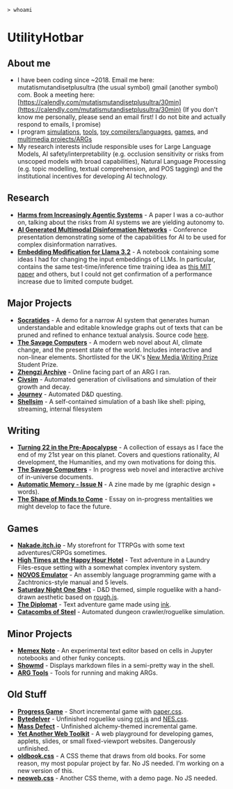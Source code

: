 `> whoami`

# UtilityHotbar

## About me
* I have been coding since ~2018. Email me here: mutatismutandisetplusultra (the usual symbol) gmail (another symbol) com. Book a meeting here: [https://calendly.com/mutatismutandisetplusultra/30min](https://calendly.com/mutatismutandisetplusultra/30min) (If you don't know me personally, please send an email first! I do not bite and actually respond to emails, I promise)
* I program [simulations](https://github.com/UtilityHotbar/civsim), [tools](https://github.com/UtilityHotbar/showmd/), [toy compilers/languages](https://zhengzi-archive.com/terminal/), [games](progress_game/index.html), and [multimedia projects/ARGs](https://aulddaegs.github.io/)
* My research interests include responsible uses for Large Language Models, AI safety/interpretability (e.g. occlusion sensitivity or risks from unscoped models with broad capabilities), Natural Language Processing (e.g. topic modelling, textual comprehension, and POS tagging) and the institutional incentives for developing AI technology.

## Research
* [**Harms from Increasingly Agentic Systems**](https://arxiv.org/abs/2302.10329) - A paper I was a co-author on, talking about the risks from AI systems we are yielding autonomy to.
* [**AI Generated Multimodal Disinformation Networks**](https://www.youtube.com/watch?v=xF7c2OOwyw4) - Conference presentation demonstrating some of the capabilities for AI to be used for complex disinformation narratives.
* [**Embedding Modification for Llama 3.2**](https://colab.research.google.com/drive/1g9blMIl-4tHO16p8vHVtdOcEpG_PoFW5?usp=sharing) - A notebook containing some ideas I had for changing the input embeddings of LLMs. In particular, contains the same test-time/inference time training idea as [this MIT paper](https://ekinakyurek.github.io/papers/ttt.pdf) and others, but I could not get confirmation of a performance increase due to limited compute budget.

## Major Projects
* [**Socratides**](https://socratides.streamlit.app/) - A demo for a narrow AI system that generates human understandable and editable knowledge graphs out of texts that can be pruned and refined to enhance textual analysis. Source code [here](https://github.com/UtilityHotbar/autoratiocinator).
* [**The Savage Computers**](https://aulddaegs.github.io) - A modern web novel about AI, climate change, and the present state of the world. Includes interactive and non-linear elements. Shortlisted for the UK's [New Media Writing Prize](https://newmediawritingprize.co.uk/) Student Prize.
* [**Zhengzi Archive**](https://zhengzi-archive.com/) - Online facing part of an ARG I ran.
* [**Civsim**](https://github.com/UtilityHotbar/civsim) - Automated generation of civilisations and simulation of their growth and decay.
* [**Journey**](https://github.com/UtilityHotbar/journey) - Automated D&D questing.
* [**Shellsim**](https://github.com/UtilityHotbar/shellsim) - A self-contained simulation of a bash like shell: piping, streaming, internal filesystem

## Writing
* [**Turning 22 in the Pre-Apocalypse**](signal_flare) - A collection of essays as I face the end of my 21st year on this planet. Covers and questions rationality, AI development, the Humanities, and my own motivations for doing this.
* [**The Savage Computers**](https://aulddaegs.github.io) - In progress web novel and interactive archive of in-universe documents.
* [**Automatic Memory - Issue N**](https://nakade.itch.io/automatic-memory-n) - A zine made by me (graphic design + words).
* [**The Shape of Minds to Come**](shapeofminds/index.html) - Essay on in-progress mentalities we might develop to face the future.

## Games
* [**Nakade.itch.io**](https://nakade.itch.io/) - My storefront for TTRPGs with some text adventures/CRPGs sometimes.
* [**High Times at the Happy Hour Hotel**](https://nakade.itch.io/the-happy-hour-hotel) - Text adventure in a Laundry Files-esque setting with a  somewhat complex inventory system.
* [**NOVOS Emulator**](https://zhengzi-archive.com/terminal/) - An assembly language programming game with a Zachtronics-style manual and 5 levels.
* [**Saturday Night One Shot**](https://nakade.itch.io/saturday-night-one-shot) - D&D themed, simple roguelike with a hand-drawn aesthetic based on [rough.js](https://roughjs.com/).
* [**The Diplomat**](https://nakade.itch.io/diplomat) - Text adventure game made using [ink](https://www.inklestudios.com/ink/).
* [**Catacombs of Steel**](https://utilityhotbar.github.io/catacombs) - Automated dungeon crawler/roguelike simulation.

## Minor Projects
* [**Memex Note**](memex/) - An experimental text editor based on cells in Jupyter notebooks and other funky concepts.
* [**Showmd**](https://github.com/UtilityHotbar/showmd/) - Displays markdown files in a semi-pretty way in the shell.
* [**ARG Tools**](https://utilityhotbar.github.io/args/) - Tools for running and making ARGs.

## Old Stuff
* [**Progress Game**](https://utilityhotbar.github.io/progress_game) - Short incremental game with [paper.css](https://www.getpapercss.com/).
* [**Bytedelver**](https://utilityhotbar.github.io/bytedelver/) - Unfinished roguelike using [rot.js](https://ondras.github.io/rot.js/hp/) and [NES.css](https://nostalgic-css.github.io/NES.css/).
* [**Mass Defect**](https://utilityhotbar.github.io/alchemy/html/site-main/index.html) - Unfinished alchemy-themed incremental game. 
* [**Yet Another Web Toolkit**](yawt_demo/index.html) - A web playground for developing games, applets, slides, or small fixed-viewport websites. Dangerously unfinished.
* [**oldbook.css**](https://github.com/UtilityHotbar/oldbook-css) - A CSS theme that draws from old books. For some reason, my most popular project by far. No JS needed. I'm working on a new version of this.
* [**neoweb.css**](https://utilityhotbar.github.io/neoweb/) - Another CSS theme, with a demo page. No JS needed.

